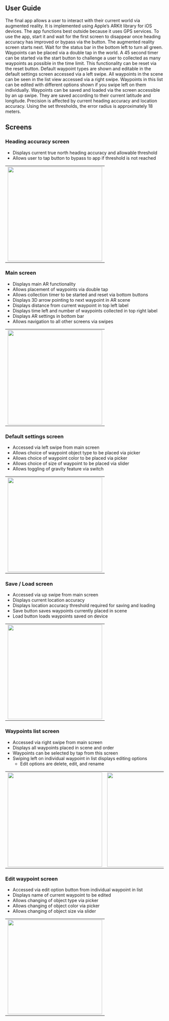 ## User Guide

The final app allows a user to interact with their current world via augmented reality.
It is implemented using Apple’s ARKit library for iOS devices. The app functions
best outside because it uses GPS services. To use the app, start it and wait for
the first screen to disappear once heading accuracy has improved or bypass via
the button. The augmented reality screen starts next. Wait for the status bar
in the bottom left to turn all green. Waypoints can be placed via a double tap
in the world. A 45 second timer can be started via the start button to challenge
a user to collected as many waypoints as possible in the time limit. This
functionality can be reset via the reset button. Default waypoint types are
shown and editable in the default settings screen accessed via a left swipe. All
waypoints in the scene can be seen in the list view accessed via a right swipe.
Waypoints in this list can be edited with different options shown if you swipe left
on them individually. Waypoints can be saved and loaded via the screen
accessible by an up swipe. They are saved according to their current latitude and
longitude. Precision is affected by current heading accuracy and location
accuracy. Using the set thresholds, the error radius is approximately 18 meters.


## Screens

### Heading accuracy screen
- Displays current true north heading accuracy and allowable threshold
- Allows user to tap button to bypass to app if threshold is not reached

<table><tr><td>
<img src="https://raw.githubusercontent.com/rayweiss/ARKit/master/images/image001.png" width="300">
</td></tr></table>


### Main screen
- Displays main AR functionality
- Allows placement of waypoints via double tap
- Allows collection timer to be started and reset via bottom buttons
- Displays 3D arrow pointing to next waypoint in AR scene
- Displays distance from current waypoint in top left label
- Displays time left and number of waypoints collected in top right label
- Displays AR settings in bottom bar
- Allows navigation to all other screens via swipes

<table><tr><td>
<img src="https://raw.githubusercontent.com/rayweiss/ARKit/master/images/image003.png" width="300">
</td></tr></table>


### Default settings screen
- Accessed via left swipe from main screen
- Allows choice of waypoint object type to be placed via picker
- Allows choice of waypoint color to be placed via picker
- Allows choice of size of waypoint to be placed via slider
- Allows toggling of gravity feature via switch

<table><tr><td>
<img src="https://raw.githubusercontent.com/rayweiss/ARKit/master/images/image005.png" width="300">
</td></tr></table>


### Save / Load screen
- Accessed via up swipe from main screen
- Displays current location accuracy
- Displays location accuracy threshold required for saving and loading
- Save button saves waypoints currently placed in scene
- Load button loads waypoints saved on device

<table><tr><td>
<img src="https://raw.githubusercontent.com/rayweiss/ARKit/master/images/image007.png" width="300">
</td></tr></table>


### Waypoints list screen
- Accessed via right swipe from main screen
- Displays all waypoints placed in scene and order
- Waypoints can be selected by tap from this screen
- Swiping left on individual waypoint in list displays editing options
  - Edit options are delete, edit, and rename

<table><tr>
<td><img src="https://raw.githubusercontent.com/rayweiss/ARKit/master/images/image009.png" width="300"></td>
<td><img src="https://raw.githubusercontent.com/rayweiss/ARKit/master/images/image011.png" width="300"></td>
</tr></table>


### Edit waypoint screen
- Accessed via edit option button from individual waypoint in list
- Displays name of current waypoint to be edited
- Allows changing of object type via picker
- Allows changing of object color via picker
- Allows changing of object size via slider

<table><tr><td>
<img src="https://raw.githubusercontent.com/rayweiss/ARKit/master/images/image013.png" width="300">
</td></tr></table>
